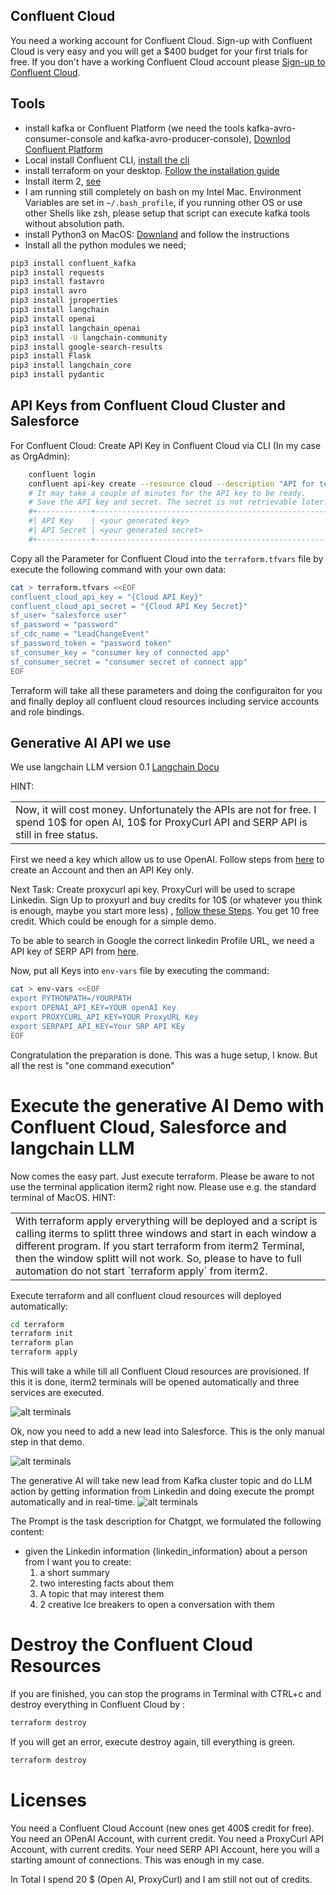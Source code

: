 ## Confluent Cloud

You need a working account for Confluent Cloud. Sign-up with Confluent Cloud is very easy and you will get a $400 budget for your first trials for free. If you don't have a working Confluent Cloud account please [Sign-up to Confluent Cloud](https://www.confluent.io/confluent-cloud/tryfree/?utm_campaign=tm.campaigns_cd.Q124_EMEA_Stream-Processing-Essentials&utm_source=marketo&utm_medium=workshop).

## Tools

* install kafka or Confluent Platform (we need the tools kafka-avro-consumer-console and kafka-avro-producer-console), [Downlod Confluent Platform](https://www.confluent.io/get-started/?product=self-managed)
* Local install Confluent CLI, [install the cli](https://docs.confluent.io/confluent-cli/current/install.html) 
* install terraform on your desktop. [Follow the installation guide](https://developer.hashicorp.com/terraform/tutorials/aws-get-started/install-cli)
* Install iterm 2, [see](https://iterm2.com/)
* I am running still completely on bash on my Intel Mac. Environment Variables are set in `~/.bash_profile`, if you running other OS or use other Shells like zsh, please setup that script can execute kafka tools without absolution path.
* install Python3 on MacOS: [Downland](https://www.python.org/downloads/macos/) and follow the instructions
* Install all the python modules we need;
```bash
pip3 install confluent_kafka
pip3 install requests
pip3 install fastavro
pip3 install avro
pip3 install jproperties
pip3 install langchain
pip3 install openai
pip3 install langchain_openai
pip3 install -U langchain-community
pip3 install google-search-results
pip3 install Flask
pip3 install langchain_core
pip3 install pydantic
```

## API Keys from Confluent Cloud Cluster and Salesforce

For Confluent Cloud: Create API Key in Confluent Cloud via CLI (In my case as OrgAdmin):
```bash
    confluent login
    confluent api-key create --resource cloud --description "API for terraform"
    # It may take a couple of minutes for the API key to be ready.
    # Save the API key and secret. The secret is not retrievable later.
    #+------------+------------------------------------------------------------------+
    #| API Key    | <your generated key>                                             |
    #| API Secret | <your generated secret>                                          |
    #+------------+------------------------------------------------------------------+
```

Copy all the Parameter for Confluent Cloud into the `terraform.tfvars` file by execute the following command with your own data:
```bash
cat > terraform.tfvars <<EOF
confluent_cloud_api_key = "{Cloud API Key}"
confluent_cloud_api_secret = "{Cloud API Key Secret}"
sf_user= "salesforce user"
sf_password = "password"
sf_cdc_name = "LeadChangeEvent"
sf_password_token = "password token"
sf_consumer_key = "consumer key of connected app"
sf_consumer_secret = "consumer secret of connect app"
EOF
```
Terraform will take all these parameters and doing the configuraiton for you and finally deploy all confluent cloud resources including service accounts and role bindings.

## Generative AI API we use

We use langchain LLM version 0.1 [Langchain Docu](https://python.langchain.com/docs/get_started/introduction)

HINT:
<table><tr><td>Now, it will cost money. Unfortunately the APIs are not for free. I spend 10$ for open AI, 10$ for ProxyCurl API and SERP API is still in free status.</td></tr></table>

First we need a key which allow us to use OpenAI. Follow steps from [here](https://platform.openai.com/docs/quickstart/account-setup) to create an Account and then an API Key only.

Next Task: Create proxycurl api key. ProxyCurl will be used to scrape Linkedin. Sign Up to proxyurl and buy credits for 10$ (or whatever you think is enough, maybe you start more less) , [follow these Steps](https://nubela.co/proxycurl). You get 10 free credit. Which could be enough for a simple demo.

To be able to search in Google the correct linkedin Profile URL, we need a API key of SERP API from [here](https://serpapi.com/).

Now, put all Keys into `env-vars` file by executing the command:
```bash
cat > env-vars <<EOF
export PYTHONPATH=/YOURPATH
export OPENAI_API_KEY=YOUR openAI Key
export PROXYCURL_API_KEY=YOUR ProxyURL Key
export SERPAPI_API_KEY=Your SRP API KEy
EOF
```

Congratulation the preparation is done. This was a huge setup, I know. But all the rest is "one command execution"

# Execute the generative AI Demo with Confluent Cloud, Salesforce and langchain LLM
Now comes the easy part. Just execute terraform.
Please be aware to not use the terminal application iterm2 right now. Please use e.g. the standard terminal of MacOS.
HINT:
<table><tr><td>With terraform apply erverything will be deployed and a script is calling iterms to splitt three windows and start in each window a different program. If you start terraform from iterm2 Terminal, then the window splitt will not work. So, please to have to full automation do not start `terraform apply` from iterm2. </td></tr></table>

Execute terraform and all confluent cloud resources will deployed automatically:
```bash
cd terraform
terraform init
terraform plan
terraform apply
``` 

This will take a while till all Confluent Cloud resources are provisioned. If this it is done, iterm2 terminals will be opened automatically and three services are executed.

![alt terminals](img/terminals.png)

Ok, now you need to add a new lead into Salesforce. This is the only manual step in that demo.

![alt terminals](img/new_lead.png)

The generative AI will take new lead from Kafka cluster  topic and do LLM action by getting information from Linkedin and doing execute the prompt automatically and in real-time.
![alt terminals](img/ice_breaker.png)

The Prompt is the task description for Chatgpt, we formulated the following content:
* given the Linkedin information {linkedin_information} about a person from I want you to create:
   1. a short summary
   2. two interesting facts about them
   3. A topic that may interest them
   4. 2 creative Ice breakers to open a conversation with them


# Destroy the Confluent Cloud Resources
If you are finished, you can stop the programs in Terminal with CTRL+c and destroy everything in Confluent Cloud by :
```bash
terraform destroy
``` 

If you will get an error, execute destroy again, till everything is green.
```bash
terraform destroy
``` 

# Licenses
You need a Confluent Cloud Account (new ones get 400$ credit for free).
You need an OPenAI Account, with current credit.
You need a ProxyCurl API Account, with current credits.
Your need SERP API Account, here you will a starting amount of connections. This was enough in my case.

In  Total I spend 20 $ (Open AI, ProxyCurl) and I am still not out of credits.

